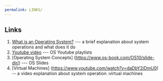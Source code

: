 ```yaml
---
permalink: LINKS/
---
```


## Links

1. [What is an Operating System?](https://www.codecademy.com/resources/blog/operating-system/)  --- a brief explanation about system operations and what does it do
2. [Youtube video](https://os.vlsm.org/playlists/) --- OS Youtube playlists
3. [Operating System Concepts] (https://www.os-book.com/OS10/slide-dir/) --- OS Slides 
4. [Virtual Machines] (https://www.youtube.com/watch?v=daDbY2iDmU0) -- a video explanation about system operation :virtual machines
